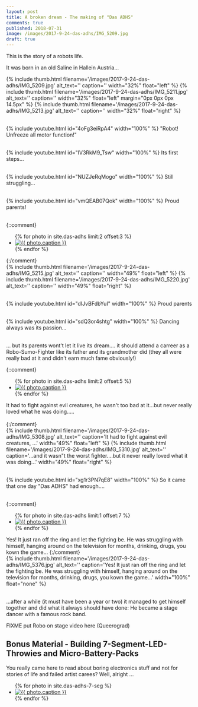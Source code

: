 ```yaml
---
layout: post
title: A broken dream - The making of "Das ADHS"
comments: true
published: 2018-07-31
image: /images/2017-9-24-das-adhs/IMG_5209.jpg
draft: true
---
```


This is the story of a robots life. 

It was born in an old Saline in Hallein Austria... 

<div class="clearfix">
{% include thumb.html filename='/images/2017-9-24-das-adhs/IMG_5209.jpg' alt_text='' caption='' width="32%" float="left" %}
{% include thumb.html filename='/images/2017-9-24-das-adhs/IMG_5211.jpg' alt_text='' caption='' width="32%" float="left" margin="0px 0px 0px 14.5px" %}
{% include thumb.html filename='/images/2017-9-24-das-adhs/IMG_5213.jpg' alt_text='' caption='' width="32%" float="right" %}
</div>
<br>

<a name="videos 1"></a>

{% include youtube.html id="4oFg3eiRpA4" width="100%" %}
"Robot! Unfreeze all motor function!"
<br><br>

{% include youtube.html id="IV3RkM9_Tsw" width="100%" %}
Its first steps...
<br><br>

{% include youtube.html id="NUZJeRqMogo" width="100%" %}
Still struggling...
<br><br>

{% include youtube.html id="vmQEAB07Qok" width="100%" %}
Proud parents!
<br><br>

{::comment}
<div class="photo-gallery-frame clearfix">
  <ul class="photo-gallery-list">
    {% for photo in site.das-adhs limit:2 offset:3 %}
    <li>
      <a href="{{ photo.url | prepend: site.baseurl }}" name="{{ photo.title }}">
        <img src="{{ photo.image-path|remove: ".jpg"| append: '-th'|append: ".jpg" }}" alt="{{ photo.caption }}" />
      </a>
    </li>
    {% endfor %}
  </ul>
</div>
{:/comment}

<div class="clearfix">
{% include thumb.html filename='/images/2017-9-24-das-adhs/IMG_5215.jpg' alt_text='' caption='' width="49%" float="left" %}
{% include thumb.html filename='/images/2017-9-24-das-adhs/IMG_5220.jpg' alt_text='' caption='' width="49%" float="right" %}
</div>
<br>

{% include youtube.html id="dIJvBFdbYuI" width="100%" %}
Proud parents
<br><br>

{% include youtube.html id="sdQ3or4shtg" width="100%" %}
Dancing always was its passion...
<br><br>

... but its parents wont't let it live its dream.... it should attend a carreer as a Robo-Sumo-Fighter like its father and its grandmother did (they all were really bad at it and didn't earn much fame obviously!)

{::comment}
<div class="photo-gallery-frame clearfix">
  <ul class="photo-gallery-list">
    {% for photo in site.das-adhs limit:2 offset:5 %}
    <li>
      <a href="{{ photo.url | prepend: site.baseurl }}" name="{{ photo.title }}">
        <img src="{{ photo.image-path|remove: ".jpg"| append: '-th'|append: ".jpg" }}" alt="{{ photo.caption }}" />
      </a>
    </li>
    {% endfor %}
  </ul>
</div>
It had to fight against evil creatures, he wasn't too bad at it...but never really loved what he was doing.....
<br><br>
{:/comment}

<div class="clearfix">
{% include thumb.html filename='/images/2017-9-24-das-adhs/IMG_5308.jpg' alt_text='' caption='It had to fight against evil creatures, ...' width="49%" float="left" %}
{% include thumb.html filename='/images/2017-9-24-das-adhs/IMG_5310.jpg' alt_text='' caption='...and it wasn&#34;t the worst fighter....but it never really loved what it was doing...' width="49%" float="right" %}
</div>
<br>

{% include youtube.html id="xg1r3PN7qE8" width="100%" %}
So it came that one day "Das ADHS" had enough....
<br><br>


{::comment}
<div class="photo-gallery-frame clearfix">
  <ul class="photo-gallery-list">
    {% for photo in site.das-adhs limit:1 offset:7 %}
    <li>
      <a href="{{ photo.url | prepend: site.baseurl }}" name="{{ photo.title }}">
        <img src="{{ photo.image-path|remove: ".jpg"| append: '-th'|append: ".jpg" }}" alt="{{ photo.caption }}" />
      </a>
    </li>
    {% endfor %}
  </ul>
</div>
Yes! It just ran off the ring and let the fighting be. He was struggling with himself, hanging around on the television for months, drinking, drugs, you kown the game... 
{:/comment}

<div class="clearfix">
{% include thumb.html filename='/images/2017-9-24-das-adhs/IMG_5376.jpg' alt_text='' caption='Yes! It just ran off the ring and let the fighting be. He was struggling with himself, hanging around on the television for months, drinking, drugs, you kown the game...' width="100%" float="none" %}
</div>
<br>

...after a while (it must have been a year or two) it managed to get himself together and did what it always should have done: He became a stage dancer with a famous rock band.

FIXME put Robo on stage video here (Queerograd)


## Bonus Material - Building 7-Segment-LED-Throwies and Micro-Battery-Packs ##

You really came here to read about boring electronics stuff and not for stories of life and failed artist carees? Well, alright ...

<div class="clearfix">
</div>

<div class="photo-gallery-frame clearfix">
  <ul class="photo-gallery-list">
    {% for photo in site.das-adhs-7-seg %}
    <li>
      <a href="{{ photo.url | prepend: site.baseurl }}" name="{{ photo.title }}">
        <img src="{{ photo.image-path|remove: ".jpg"| append: '-th'|append: ".jpg" }}" alt="{{ photo.caption }}" />
      </a>
    </li>
    {% endfor %}
  </ul>
</div>


